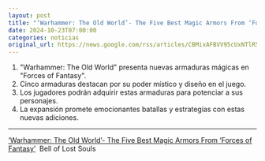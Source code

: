 ```yaml
---
layout: post
title: "‘Warhammer: The Old World’- The Five Best Magic Armors From ‘Forces of Fantasy’ - Bell of Lost Souls"
date: 2024-10-23T07:00:00
categories: noticias
original_url: https://news.google.com/rss/articles/CBMixAFBVV95cUxNTlR5TmJDTEloVjNnOWVpYU1VTDlwTVVzNE9YTG9pNm93Qms3MzFab0x6eV9sdjc5RmRmVTlGejMxWE1Xd1FXTFVfNms3Ulk4X3RGX296NlVIVXR3cW5yZ2stdHBTNHlrZGVMeFhyLVJzek9NekZMTTZlOTRMMjNfaVZZWHRldFdFVU5DYzUyQlUzRUVURFFGUEd3RTN3UzFWT3puY011clplQ0lqalRIOXZZMXpMUTBhUGk2YkZROGYwRkha?oc=5
---
```



1. "Warhammer: The Old World" presenta nuevas armaduras mágicas en "Forces of Fantasy".
2. Cinco armaduras destacan por su poder místico y diseño en el juego.
3. Los jugadores podrán adquirir estas armaduras para potenciar a sus personajes.
4. La expansión promete emocionantes batallas y estrategias con estas nuevas adiciones.


---


[‘Warhammer: The Old World’- The Five Best Magic Armors From ‘Forces of Fantasy’](https://news.google.com/rss/articles/CBMixAFBVV95cUxNTlR5TmJDTEloVjNnOWVpYU1VTDlwTVVzNE9YTG9pNm93Qms3MzFab0x6eV9sdjc5RmRmVTlGejMxWE1Xd1FXTFVfNms3Ulk4X3RGX296NlVIVXR3cW5yZ2stdHBTNHlrZGVMeFhyLVJzek9NekZMTTZlOTRMMjNfaVZZWHRldFdFVU5DYzUyQlUzRUVURFFGUEd3RTN3UzFWT3puY011clplQ0lqalRIOXZZMXpMUTBhUGk2YkZROGYwRkha?oc=5)  Bell of Lost Souls